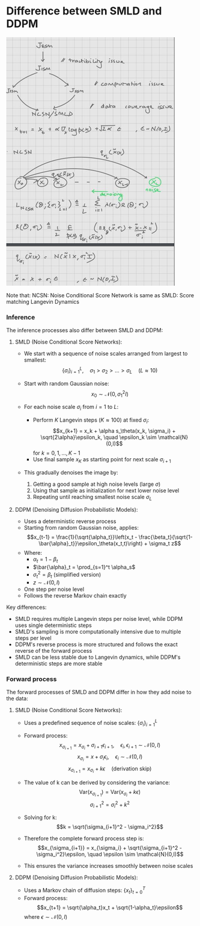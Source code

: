 # Difference between SMLD and DDPM
![DDPM](41.jpg)

Note that: NCSN: Noise Conditional Score Network is same as SMLD: Score matching Langevin Dynamics

### Inference
The inference processes also differ between SMLD and DDPM:

1. SMLD (Noise Conditional Score Networks):
   - We start with a sequence of noise scales arranged from largest to smallest:
     $$\{\sigma_i\}_{i=1}^L, \quad \sigma_1 > \sigma_2 > ... > \sigma_L \quad (L \approx 10)$$
   
   - Start with random Gaussian noise:
     $$x_0 \sim \mathcal{N}(0, \sigma_1^2I)$$
   
   - For each noise scale $\sigma_i$ from $i=1$ to $L$:
     - Perform $K$ Langevin steps ($K \approx 100$) at fixed $\sigma_i$:
       $$x_{k+1} = x_k + \alpha s_\theta(x_k, \sigma_i) + \sqrt{2\alpha}\epsilon_k, \quad \epsilon_k \sim \mathcal{N}(0,I)$$
       for $k = 0,1,...,K-1$
     - Use final sample $x_K$ as starting point for next scale $\sigma_{i+1}$
   
   - This gradually denoises the image by:
     1. Getting a good sample at high noise levels (large $\sigma$)
     2. Using that sample as initialization for next lower noise level
     3. Repeating until reaching smallest noise scale $\sigma_L$

2. DDPM (Denoising Diffusion Probabilistic Models):
   - Uses a deterministic reverse process
   - Starting from random Gaussian noise, applies:
     $$x_{t-1} = \frac{1}{\sqrt{\alpha_t}}\left(x_t - \frac{\beta_t}{\sqrt{1-\bar{\alpha}_t}}\epsilon_\theta(x_t,t)\right) + \sigma_t z$$
   - Where:
     - $\alpha_t = 1 - \beta_t$
     - $\bar{\alpha}_t = \prod_{s=1}^t \alpha_s$
     - $\sigma_t^2 = \beta_t$ (simplified version)
     - $z \sim \mathcal{N}(0,I)$
   - One step per noise level
   - Follows the reverse Markov chain exactly

Key differences:
- SMLD requires multiple Langevin steps per noise level, while DDPM uses single deterministic steps
- SMLD's sampling is more computationally intensive due to multiple steps per level
- DDPM's reverse process is more structured and follows the exact reverse of the forward process
- SMLD can be less stable due to Langevin dynamics, while DDPM's deterministic steps are more stable

### Forward process
The forward processes of SMLD and DDPM differ in how they add noise to the data:

1. SMLD (Noise Conditional Score Networks):
   - Uses a predefined sequence of noise scales: $\{\sigma_i\}_{i=1}^L$
   - Forward process:
     $$x_{\sigma_{i+1}} = x_{\sigma_i} + \sigma_{i+1}\epsilon_{i+1}, \quad \epsilon_i,\epsilon_{i+1} \sim \mathcal{N}(0,I)$$
     $$x_{\sigma_i} = x + \sigma_i\epsilon_i, \quad \epsilon_i \sim \mathcal{N}(0,I)$$
     $$x_{\sigma_{i+1}} = x_{\sigma_i} + k\epsilon \quad \text{(derivation skip)}$$

   - The value of k can be derived by considering the variance:
     $$\text{Var}(x_{\sigma_{i+1}}) = \text{Var}(x_{\sigma_i} + k\epsilon)$$
     $$\sigma_{i+1}^2 = \sigma_i^2 + k^2$$
     
   - Solving for k:
     $$k = \sqrt{\sigma_{i+1}^2 - \sigma_i^2}$$
     
   - Therefore the complete forward process step is:
     $$x_{\sigma_{i+1}} = x_{\sigma_i} + \sqrt{\sigma_{i+1}^2 - \sigma_i^2}\epsilon, \quad \epsilon \sim \mathcal{N}(0,I)$$
     
   - This ensures the variance increases smoothly between noise scales

2. DDPM (Denoising Diffusion Probabilistic Models):
   - Uses a Markov chain of diffusion steps: $\{x_t\}_{t=0}^T$
   - Forward process:
     $$x_{t+1} = \sqrt{\alpha_t}x_t + \sqrt{1-\alpha_t}\epsilon$$
     where $\epsilon \sim \mathcal{N}(0,I)$